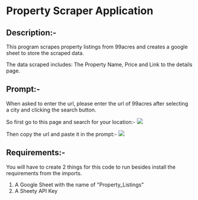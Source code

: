 # Property Scraper Application

## Description:-
This program scrapes property listings from 99acres and creates a google sheet to store the scraped data.

The data scraped includes: The Property Name, Price and Link to the details page.

## Prompt:-
When asked to enter the url, please enter the url of 99acres after selecting a city and clicking the search button.

So first go to this page and search for your location:-
![](/propertyListingsScrapper/media/99acres.png)

Then copy the url and paste it in the prompt:-
![](/propertyListingsScrapper/media/99acres_location_search.png)

## Requirements:-
You will have to create 2 things for this code to run besides install the requirements from the imports.
1) A Google Sheet with the name of "Property_Listings"
2) A Sheety API Key
